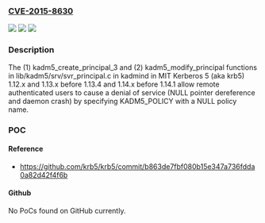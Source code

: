 ### [CVE-2015-8630](https://cve.mitre.org/cgi-bin/cvename.cgi?name=CVE-2015-8630)
![](https://img.shields.io/static/v1?label=Product&message=n%2Fa&color=blue)
![](https://img.shields.io/static/v1?label=Version&message=n%2Fa&color=blue)
![](https://img.shields.io/static/v1?label=Vulnerability&message=n%2Fa&color=brighgreen)

### Description

The (1) kadm5_create_principal_3 and (2) kadm5_modify_principal functions in lib/kadm5/srv/svr_principal.c in kadmind in MIT Kerberos 5 (aka krb5) 1.12.x and 1.13.x before 1.13.4 and 1.14.x before 1.14.1 allow remote authenticated users to cause a denial of service (NULL pointer dereference and daemon crash) by specifying KADM5_POLICY with a NULL policy name.

### POC

#### Reference
- https://github.com/krb5/krb5/commit/b863de7fbf080b15e347a736fdda0a82d42f4f6b

#### Github
No PoCs found on GitHub currently.

